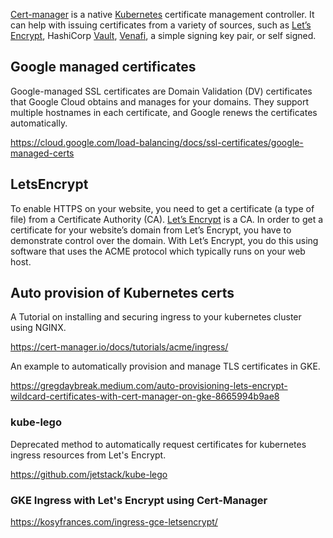

[Cert-manager](https://cert-manager.io/docs/) is a native [Kubernetes](Kubernetes) certificate management controller. It can help with issuing certificates from a variety of sources, such as [Let’s Encrypt](https://letsencrypt.org/), HashiCorp [Vault](https://www.vaultproject.io/), [Venafi](https://www.venafi.com/), a simple signing key pair, or self signed.






## Google managed certificates

Google-managed SSL certificates are Domain Validation (DV) certificates that Google Cloud obtains and manages for your domains. They support multiple hostnames in each certificate, and Google renews the certificates automatically.

https://cloud.google.com/load-balancing/docs/ssl-certificates/google-managed-certs


## LetsEncrypt

To enable HTTPS on your website, you need to get a certificate (a type of file) from a Certificate Authority (CA). [Let’s Encrypt](https://letsencrypt.org/
) is a CA. In order to get a certificate for your website’s domain from Let’s Encrypt, you have to demonstrate control over the domain. With Let’s Encrypt, you do this using software that uses the ACME protocol which typically runs on your web host.



## Auto provision of Kubernetes certs

A Tutorial on installing and securing ingress to your kubernetes cluster using NGINX.

https://cert-manager.io/docs/tutorials/acme/ingress/


An example to automatically provision and manage TLS certificates in GKE.

https://gregdaybreak.medium.com/auto-provisioning-lets-encrypt-wildcard-certificates-with-cert-manager-on-gke-8665994b9ae8

### kube-lego

Deprecated method to automatically request certificates for kubernetes ingress resources from Let's Encrypt.

https://github.com/jetstack/kube-lego

### GKE Ingress with Let's Encrypt using Cert-Manager

https://kosyfrances.com/ingress-gce-letsencrypt/

### 

